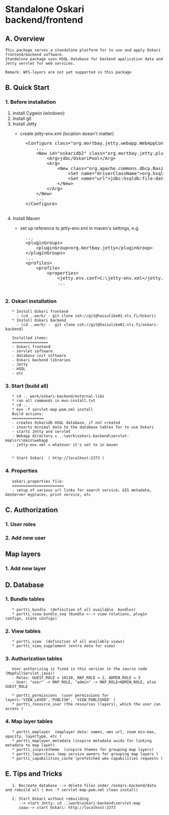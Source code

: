 # Standalone Oskari backend/frontend

## A. Overview

    This package serves a standalone platform for to use and apply Oskari frontend/backend software.
    Standalone package uses HSQL database for backend application data and Jetty servlet for web services.
    
    Remark: WFS-layers are not yet supported in this package
    

## B. Quick Start

### 1. Before installation

1. Install Cygwin (windows)
2. Install git
3. Install Jetty
    - create jetty-env.xml (location doesn't matter)
	
        <pre>
        &lt;Configure class="org.mortbay.jetty.webapp.WebAppContext"&gt;
            ...
            &lt;New id="oskaridb2" class="org.mortbay.jetty.plus.naming.Resource"&gt;
                &lt;Arg&gt;jdbc/OskariPool&lt;/Arg&gt;
                &lt;Arg&gt;
                    &lt;New class="org.apache.commons.dbcp.BasicDataSource"&gt;
                        &lt;Set name="driverClassName"&gt;org.hsqldb.jdbcDriver&lt;/Set&gt;
                        &lt;Set name="url"&gt;jdbc:hsqldb:file:data/oskaridb&lt;/Set&gt;
                    &lt;/New&gt;
                &lt;/Arg&gt;
            &lt;/New&gt;
            ...
        &lt;/Configure&gt;
        </pre>
4. Install Maven
	- set up reference to jetty-env.xml in maven's settings, e.g.
	
        <pre>
        ...
        &lt;pluginGroups&gt;
            &lt;pluginGroup&gt;org.mortbay.jetty&lt;/pluginGroup&gt;
        &lt;/pluginGroups&gt;
        ...
        &lt;profiles&gt;
            &lt;profile&gt;
                &lt;properties&gt;
                    &lt;jetty.env.conf&gt;C:\jetty-env.xml&lt;/jetty.env.conf&gt;
                    ...
        </pre>

### 2. Oskari installation
       * Install Oskari frontend 
         - (cd ..work/ - git clone ssh://git@haisulike01.nls.fi/Oskari)
       * Install Oskari backend
         - (cd ..work/ -  git clone ssh://git@haisulike01.nls.fi/oskari-backend)
         
       Installed items:
       ================
       - Oskari frontend
       - servlet software
       - database init software
       - Oskari backend libraries
       - Jetty
       - HSQL 
       - etc
        
### 3. Start  (build all)
       * cd .. work/oskari-backend/external-libs
	   * run all commands in mvn-install.txt
	   * cd ..
       * mvn -f servlet-map-pom.xml install
       Build actions:
       ==============
       - creates Oskaridb HSQL database, if not created
       - inserts minimal data to the database tables for to use Oskari
       - starts Jetty and servlet
       - Webapp directory = ..\work\oskari-backend\servlet-map\src\main\webapp
       - jetty-env.xml = whatever it's set to in maven
       
       
       * Start Oskari  ( http://localhost:2373 )
       
### 4. Properties
       oskari.properties file:
       =======================
       - setup of various url links for search service, GIS metadata, GeoServer myplaces, print service, etc

## C. Authorization

### 1. User roles

### 2. Add new user

## Map layers

### 1. Add new layer



## D. Database

### 1. Bundle tables
       * portti_bundle  (definition of all available  bundles)
       * portti_view_bundle_seq (bundle <--> view relations, plugin configs, state configs)
       
### 2. View tables
       * portti_view  (definition of all available views)
       * portti_view_supplement (extra data for view)
       
### 3. Authorization tables
       User authorizing is fixed in this version in the source code (MapFullServlet.java))
       - Roles: GUEST_ROLE = 10110, MAP_ROLE = 2, ADMIN_ROLE = 3
       - User: "user" -> MAP_ROLE, "admin" -> MAP_ROLE+ADMIN_ROLE, else GUEST_ROLE
   
       * portti_permissions  (user permissions for layers:'VIEW_LAYER','PUBLISH', 'VIEW_PUBLISHED' )
       * portti_resource_user (the resources (layers), which the user can access )
       
### 4. Map layer tables
       * portti_maplayer  (maplayer data: names, wms url, zoom min-max, opacity, layertype, etc )
       * portti_maplayer_metadata (inspire metadata uuids for linking metadata to map layer)
       * portti_inspiretheme  (inspire themes for grouping map layers)
       * portti_layerclass (map service owners for grouping map layers )
       * portti_capabilities_cache (prefetched wms capabilities requests )
       
## E. Tips and Tricks
 
       1. Recreate database --> delete files under /oskari-backend/data  and rebuild all ( mvn -f servlet-map-pom.xml clean install)
       
       2. Start Oskari without rebuilding  
          --> start Jetty: cd ..\work\oskari-backend\servlet-map
          saaa--> start Oskari: http://localhost:2373